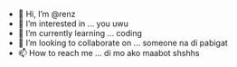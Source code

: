 - 👋 Hi, I’m @renz
- 👀 I’m interested in ... you uwu
- 🌱 I’m currently learning ... coding
- 💞️ I’m looking to collaborate on ... someone na di pabigat
- 📫 How to reach me ... di mo ako maabot shshhs

<!---
rnzyy10/rnzyy10 is a ✨ special ✨ repository because its `README.md` (this file) appears on your GitHub profile.
You can click the Preview link to take a look at your changes.
--->

